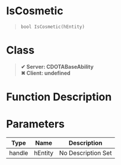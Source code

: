 # IsCosmetic
> `bool IsCosmetic(hEntity)`
# Class
> __✔ Server: CDOTABaseAbility__  
> __✖ Client: undefined__  
# Function Description

# Parameters
Type|Name|Description
--|--|--
handle|hEntity|No Description Set
